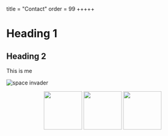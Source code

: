 title = "Contact"
order = 99
+++++

# Heading 1
## Heading 2


This is me

![space invader](../assets/kisspng-space-invaders.png)

<p align="middle">
  <img src="../assets/kisspng-space-invaders.png" width="100" />
  <img src="../assets/kisspng-space-invaders.png" width="100" /> 
  <img src="../assets/kisspng-space-invaders.png" width="100" />
</p>
